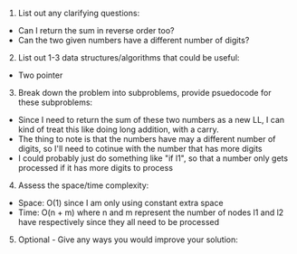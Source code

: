 1. List out any clarifying questions:
- Can I return the sum in reverse order too?
- Can the two given numbers have a different number of digits?

2. List out 1-3 data structures/algorithms that could be useful:
- Two pointer

3. Break down the problem into subproblems, provide psuedocode for these subproblems:
- Since I need to return the sum of these two numbers as a new LL, I can kind of treat this like doing long addition, with a carry.
- The thing to note is that the numbers have may a different number of digits, so I'll need to cotinue with the number that has more digits
- I could probably just do something like "if l1", so that a number only gets processed if it has more digits to process

4. Assess the space/time complexity:
- Space: O(1) since I am only using constant extra space
- Time: O(n + m) where n and m represent the number of nodes l1 and l2 have respectively since they all need to be processed

5. Optional - Give any ways you would improve your solution: